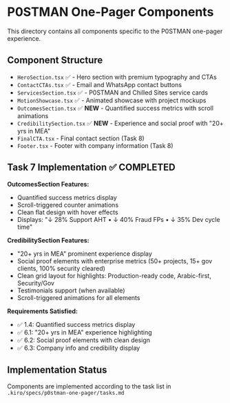# P0STMAN One-Pager Components

This directory contains all components specific to the P0STMAN one-pager experience.

## Component Structure

- `HeroSection.tsx` ✅ - Hero section with premium typography and CTAs
- `ContactCTAs.tsx` ✅ - Email and WhatsApp contact buttons
- `ServicesSection.tsx` ✅ - P0STMAN and Chilled Sites service cards
- `MotionShowcase.tsx` ✅ - Animated showcase with project mockups
- `OutcomesSection.tsx` ✅ **NEW** - Quantified success metrics with scroll animations
- `CredibilitySection.tsx` ✅ **NEW** - Experience and social proof with "20+ yrs in MEA"
- `FinalCTA.tsx` - Final contact section (Task 8)
- `Footer.tsx` - Footer with company information (Task 8)

## Task 7 Implementation ✅ COMPLETED

**OutcomesSection Features:**
- Quantified success metrics display
- Scroll-triggered counter animations  
- Clean flat design with hover effects
- Displays: "↓ 28% Support AHT • ↓ 40% Fraud FPs • ↓ 35% Dev cycle time"

**CredibilitySection Features:**
- "20+ yrs in MEA" prominent experience display
- Social proof elements with enterprise metrics (50+ projects, 15+ gov clients, 100% security cleared)
- Clean grid layout for highlights: Production-ready code, Arabic-first, Security/Gov
- Testimonials support (when available)
- Scroll-triggered animations for all elements

**Requirements Satisfied:**
- ✅ 1.4: Quantified success metrics display
- ✅ 6.1: "20+ yrs in MEA" experience highlighting  
- ✅ 6.2: Social proof elements with clean design
- ✅ 6.3: Company info and credibility display

## Implementation Status

Components are implemented according to the task list in `.kiro/specs/p0stman-one-pager/tasks.md`